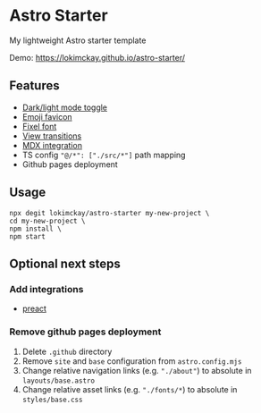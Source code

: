 # Astro Starter

My lightweight Astro starter template

Demo: https://lokimckay.github.io/astro-starter/

## Features

- [Dark/light mode toggle](https://docs.astro.build/en/tutorial/6-islands/2/)
- [Emoji favicon](https://css-tricks.com/emoji-as-a-favicon/)
- [Fixel font](https://fixel.macpaw.com/)
- [View transitions](https://docs.astro.build/en/guides/view-transitions/)
- [MDX integration](https://docs.astro.build/en/guides/integrations-guide/mdx/)
- TS config `"@/*": ["./src/*"]` path mapping
- Github pages deployment

## Usage

```shell
npx degit lokimckay/astro-starter my-new-project \
cd my-new-project \
npm install \
npm start
```

## Optional next steps

### Add integrations

- [preact](https://docs.astro.build/en/guides/integrations-guide/preact)

### Remove github pages deployment

1. Delete `.github` directory
1. Remove `site` and `base` configuration from `astro.config.mjs`
1. Change relative navigation links (e.g. `"./about"`) to absolute in `layouts/base.astro`
1. Change relative asset links (e.g. `"./fonts/*`) to absolute in `styles/base.css`
